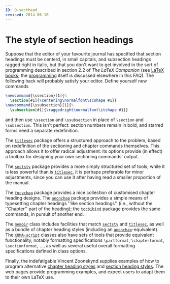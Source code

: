 ```yaml
---
ID: Q-secthead
revised: 2014-06-10
---
```

# The style of section headings

Suppose that the editor of your favourite journal has specified that section
headings must be centerd, in small capitals, and subsection headings ragged 
right in italic, but that you don't want to get involved in the sort of
programming described in section 2.2 of _The LaTeX Companion_
  (see [LaTeX books](FAQ-latex-books.md); the
  [programming](FAQ-atsigns.md) itself is discussed elsewhere in this
  FAQ).
The following hack will 
probably satisfy your editor. Define yourself new commands
<!-- {% raw %} -->
```latex
\newcommand{\ssection}[1]{%
  \section[#1]{\centering\normalfont\scshape #1}}
\newcommand{\ssubsection}[1]{%
  \subsection[#1]{\raggedright\normalfont\itshape #1}}
```
<!-- {% endraw %} -->
and then use `\ssection` and `\ssubsection` in place of
`\section` and `\subsection`. This isn't perfect: section numbers
remain in bold, and starred forms need a separate redefinition.

The [`titlesec`](https://ctan.org/pkg/titlesec) package offers a structured approach to the
problem, based on redefinition of the sectioning and chapter commands
themselves.  This approach allows it to offer radical adjustment: its
options provide (in effect) a toolbox for designing your own
sectioning commands' output.

The [`sectsty`](https://ctan.org/pkg/sectsty) package provides a more simply structured set of
tools; while it is less powerful than is [`titlesec`](https://ctan.org/pkg/titlesec), it is
perhaps preferable for minor adjustments, since you can use it after
having read a smaller proportion of the manual.

The [`fncychap`](https://ctan.org/pkg/fncychap) package provides a nice collection of customised
chapter heading designs.  The [`anonchap`](https://ctan.org/pkg/anonchap) package provides a
simple means of typesetting chapter headings ''like section headings''
(i.e., without the ''Chapter'' part of the heading); the
[`tocbibind`](https://ctan.org/pkg/tocbibind) package provides the same commands, in pursuit of
another end.

The [`memoir`](https://ctan.org/pkg/memoir) class includes facilities that match
[`sectsty`](https://ctan.org/pkg/sectsty) and [`titlesec`](https://ctan.org/pkg/titlesec), as well as a bundle of
chapter heading styles (including an [`anonchap`](https://ctan.org/pkg/anonchap)-equivalent).
The [`KOMA-script`](https://ctan.org/pkg/KOMA-script) classes also have sets of tools that provide
equivalent functionality, notably formatting specifications `\partformat`,
`\chapterformat`, `\sectionformat`, &hellip;, as well as several
useful overall formatting specifications defined in class options.

Finally, the indefatigable Vincent Zoonekynd supplies examples of how
to program alternative 
[chapter heading styles](http://zoonek.free.fr/LaTeX/LaTeX_samples_chapter/0.html)
and
[section heading styles](http://zoonek.free.fr/LaTeX/LaTeX_samples_section/0.html).
The web pages provide programming examples, and expect users to adapt
them to their own LaTeX use.

